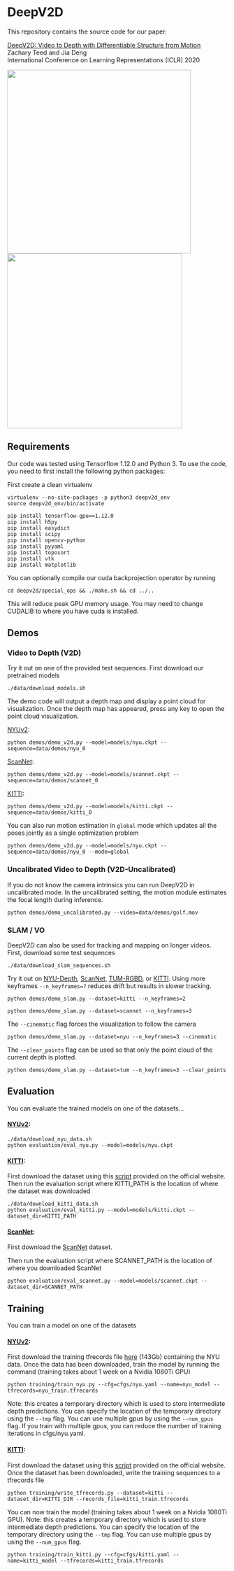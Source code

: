 # DeepV2D
This repository contains the source code for our paper:

[DeepV2D: Video to Depth with Differentiable Structure from Motion](https://arxiv.org/abs/1812.04605)<br/>
Zachary Teed and Jia Deng<br/>
International Conference on Learning Representations (ICLR) 2020<br/>

<img src="data/Depths.png" width="420"> <img src="data/demo.gif" width="400">


## Requirements
Our code was tested using Tensorflow 1.12.0 and Python 3. To use the code, you need to first install the following python packages:

First create a clean virtualenv 

  ```Shell
  virtualenv --no-site-packages -p python3 deepv2d_env
  source deepv2d_env/bin/activate
  ```

  ```Shell
  pip install tensorflow-gpu==1.12.0
  pip install h5py
  pip install easydict
  pip install scipy
  pip install opencv-python
  pip install pyyaml
  pip install toposort
  pip install vtk
  pip install matplotlib
  ```

You can optionally compile our cuda backprojection operator by running

```Shell
cd deepv2d/special_ops && ./make.sh && cd ../..
```

This will reduce peak GPU memory usage. You may need to change CUDALIB to where you have cuda is installed.


## Demos

### Video to Depth (V2D)

Try it out on one of the provided test sequences. First download our pretrained models

```Shell
./data/download_models.sh
```

The demo code will output a depth map and display a point cloud for visualization. Once the depth map has appeared, press any key to open the point cloud visualization.

[NYUv2](https://cs.nyu.edu/~silberman/datasets/nyu_depth_v2.html):
```Shell
python demos/demo_v2d.py --model=models/nyu.ckpt --sequence=data/demos/nyu_0
```

[ScanNet](http://www.scan-net.org/):
```Shell
python demos/demo_v2d.py --model=models/scannet.ckpt --sequence=data/demos/scannet_0
```

[KITTI](http://www.cvlibs.net/datasets/kitti/):
```Shell
python demos/demo_v2d.py --model=models/kitti.ckpt --sequence=data/demos/kitti_0
```

You can also run motion estimation in `global` mode which updates all the poses jointly as a single optimization problem

```Shell
python demos/demo_v2d.py --model=models/nyu.ckpt --sequence=data/demos/nyu_0 --mode=global
```

### Uncalibrated Video to Depth (V2D-Uncalibrated)

If you do not know the camera intrinsics you can run DeepV2D in uncalibrated mode. In the uncalibrated setting, the motion module estimates the focal length during inference. 

```Shell
python demos/demo_uncalibrated.py --video=data/demos/golf.mov
```


### SLAM / VO

DeepV2D can also be used for tracking and mapping on longer videos. First, download some test sequences

```Shell
./data/download_slam_sequences.sh
```

Try it out on [NYU-Depth](https://cs.nyu.edu/~silberman/datasets/nyu_depth_v2.html), [ScanNet](http://www.scan-net.org/), [TUM-RGBD](https://vision.in.tum.de/data/datasets/rgbd-dataset), or [KITTI](http://www.cvlibs.net/datasets/kitti/). Using more keyframes `--n_keyframes=?` reduces drift but results in slower tracking.


```Shell
python demos/demo_slam.py --dataset=kitti --n_keyframes=2
```

```Shell
python demos/demo_slam.py --dataset=scannet --n_keyframes=3
```

The `--cinematic` flag forces the visualization to follow the camera
```Shell
python demos/demo_slam.py --dataset=nyu --n_keyframes=3 --cinematic
```

The `--clear_points` flag can be used so that only the point cloud of the current depth is plotted.
```Shell
python demos/demo_slam.py --dataset=tum --n_keyframes=3 --clear_points
```


## Evaluation

You can evaluate the trained models on one of the datasets...

#### [NYUv2](https://cs.nyu.edu/~silberman/datasets/nyu_depth_v2.html):
```Shell
./data/download_nyu_data.sh
python evaluation/eval_nyu.py --model=models/nyu.ckpt
```

#### [KITTI](http://www.cvlibs.net/datasets/kitti/):
First download the dataset using this [script](http://www.cvlibs.net/download.php?file=raw_data_downloader.zip) provided on the official website. Then run the evaluation script where KITTI_PATH is the location of where the dataset was downloaded

```Shell
./data/download_kitti_data.sh
python evaluation/eval_kitti.py --model=models/kitti.ckpt --dataset_dir=KITTI_PATH
```

#### [ScanNet](http://www.scan-net.org/):
First download the [ScanNet](https://github.com/ScanNet/ScanNet) dataset.

Then run the evaluation script where SCANNET_PATH is the location of where you downloaded ScanNet

```Shell
python evaluation/eval_scannet.py --model=models/scannet.ckpt --dataset_dir=SCANNET_PATH
```


## Training

You can train a model on one of the datasets

#### [NYUv2](https://cs.nyu.edu/~silberman/datasets/nyu_depth_v2.html):
First download the training tfrecords file [here](https://drive.google.com/file/d/1-kfW55tpwxFVfv9AL76IFXWuNMBE3b7Y/view?usp=sharing
) (143Gb) containing the NYU data. Once the data has been downloaded, train the model by running the command (training takes about 1 week on a Nvidia 1080Ti GPU)

```Shell
python training/train_nyu.py --cfg=cfgs/nyu.yaml --name=nyu_model --tfrecords=nyu_train.tfrecords
```

Note: this creates a temporary directory which is used to store intermediate depth predictions. You can specify the location of the temporary directory using the `--tmp` flag. You can use multiple gpus by using the `--num_gpus` flag. If you train with multiple gpus, you can reduce the number of training iterations in cfgs/nyu.yaml.



#### [KITTI](http://www.cvlibs.net/datasets/kitti/):
First download the dataset using this [script](http://www.cvlibs.net/download.php?file=raw_data_downloader.zip) provided on the official website. Once the dataset has been downloaded, write the training sequences to a tfrecords file

```Shell
python training/write_tfrecords.py --dataset=kitti --dataset_dir=KITTI_DIR --records_file=kitti_train.tfrecords
```

You can now train the model (training takes about 1 week on a Nvidia 1080Ti GPU). Note: this creates a temporary directory which is used to store intermediate depth predictions. You can specify the location of the temporary directory using the `--tmp` flag. You can use multiple gpus by using the `--num_gpus` flag.

```Shell
python training/train_kitti.py --cfg=cfgs/kitti.yaml --name=kitti_model --tfrecords=kitti_train.tfrecords
```

